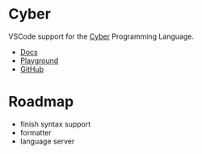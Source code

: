 # Cyber

VSCode support for the [Cyber](https://cyberscript.dev/) Programming Language.

- [Docs](https://fubark.github.io/cyber/)
- [Playground](https://cyberscript.dev/play.html)
- [GitHub](https://github.com/fubark/cyber)


# Roadmap

- finish syntax support
- formatter
- language server